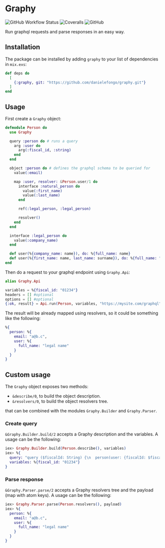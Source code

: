 # Graphy

![GitHub Workflow Status](https://img.shields.io/github/workflow/status/danielefongo/graphy/ci)
![Coveralls](https://img.shields.io/coveralls/github/danielefongo/graphy)
![GitHub](https://img.shields.io/github/license/danielefongo/graphy)

Run graphql requests and parse responses in an easy way.

## Installation

The package can be installed by adding `graphy` to your list of dependencies in `mix.exs`:

```elixir
def deps do
  [
    {:graphy, git: "https://github.com/danielefongo/graphy.git"}
  ]
end
```

## Usage

First create a `Graphy` object:

``` elixir
defmodule Person do
  use Graphy

  query :person do # runs a query
    arg :user do
      arg(:fiscal_id, :string)
    end
  end

  object :person do # defines the graphql schema to be queried for
    value(:email)

    map :user, resolver: &Person.user/1 do
      interface :natural_person do
        value(:first_name)
        value(:last_name)
      end

      ref(:legal_person, :legal_person)

      resolver()
    end
  end

  interface :legal_person do
    value(:company_name)
  end

  def user(%{company_name: name}), do: %{full_name: name}
  def user(%{first_name: name, last_name: surname}), do: %{full_name: "#{name} #{surname}"}
end
```

Then do a request to your graphql endpoint using `Graphy.Api`:

```elixir
alias Graphy.Api

variables = %{fiscal_id: "01234"}
headers = [] #optional
options = [] #optional
{:ok, result} = Api.run(Person, variables, "https://mysite.com/graphql", headers, options)
```

The result will be already mapped using resolvers, so it could be something like the following:

```elixir
%{
  person: %{
    email: "a@b.c",
    user: %{
      full_name: "legal name"
    }
  }
}
```

## Custom usage

The `Graphy` object exposes two methods:
- `&describe/0`, to build the object description.
- `&resolvers/0`, to build the object resolvers tree.

that can be combined with the modules `Graphy.Builder` and `Graphy.Parser`.

### Create query

`&Graphy.Builder.build/2` accepts a Graphy description and the variables. A usage can be the following:
```elixir
iex> Graphy.Builder.build(Person.describe(), variables)
iex> %{
  query: "query ($fiscalId: String) {\n  person(user: {fiscalId: $fiscalId}) {\n    email\n    user {\n      ... on LegalPerson {\n        companyName\n      }\n      ... on NaturalPerson {\n        firstName\n        lastName\n      }\n    }\n  }\n}",
  variables: %{fiscal_id: "01234"}
}
```

### Parse response
`&Graphy.Parser.parse/2` accepts a Graphy resolvers tree and the payload (map with atom keys). A usage can be the following:
```elixir
iex> Graphy.Parser.parse(Person.resolvers(), payload)
iex> %{
  person: %{
    email: "a@b.c",
    user: %{
      full_name: "legal name"
    }
  }
}
```
